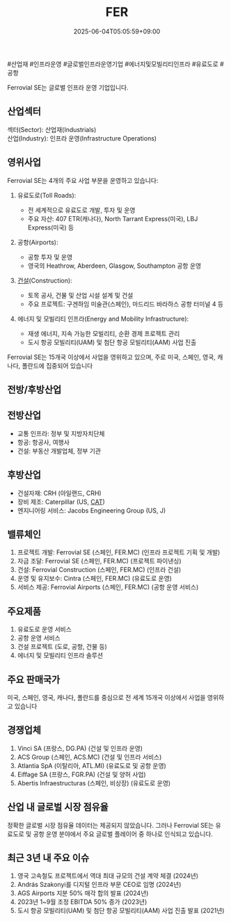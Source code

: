 ﻿---
title: "FER"
date: 2025-06-04T05:05:59+09:00
lastmod: 2025-06-04T05:05:59+09:00
type: docs
sidebar:
  open: true
weight: 341
---
<div style="display:none">
  <meta property="article:published_time" content="2025-06-03T20:05:59Z" />
  <meta property="article:modified_time" content="2025-06-03T20:05:59Z" />
</div>
#산업재 #인프라운영 #글로벌인프라운영기업 #에너지및모빌리티인프라 #유료도로 #공항 

Ferrovial SE는 글로벌 인프라 운영 기업입니다.

## 산업섹터

섹터(Sector): 산업재(Industrials)  
산업(Industry): 인프라 운영(Infrastructure Operations)

## 영위사업

Ferrovial SE는 4개의 주요 사업 부문을 운영하고 있습니다:

1. 유료도로(Toll Roads):
    
    - 전 세계적으로 유료도로 개발, 투자 및 운영
    - 주요 자산: 407 ETR(캐나다), North Tarrant Express(미국), LBJ Express(미국) 등
2. 공항(Airports):
    
    - 공항 투자 및 운영
    - 영국의 Heathrow, Aberdeen, Glasgow, Southampton 공항 운영
3. [건설](/industry-study/건설/)(Construction):
    
    - 토목 공사, 건물 및 산업 시설 설계 및 건설
    - 주요 프로젝트: 구겐하임 미술관(스페인), 마드리드 바라하스 공항 터미널 4 등
4. 에너지 및 모빌리티 인프라(Energy and Mobility Infrastructure):
    
    - 재생 에너지, 지속 가능한 모빌리티, 순환 경제 프로젝트 관리
    - 도시 항공 모빌리티(UAM) 및 첨단 항공 모빌리티(AAM) 사업 진출

Ferrovial SE는 15개국 이상에서 사업을 영위하고 있으며, 주로 미국, 스페인, 영국, 캐나다, 폴란드에 집중되어 있습니다

## 전방/후방산업

## 전방산업

- 교통 인프라: 정부 및 지방자치단체
- 항공: 항공사, 여행사
- 건설: 부동산 개발업체, 정부 기관

## 후방산업

- 건설자재: CRH (아일랜드, CRH)
- 장비 제조: Caterpillar (US, [CAT](/company-analysis/cat/))
- 엔지니어링 서비스: Jacobs Engineering Group (US, J)

## 밸류체인

1. 프로젝트 개발: Ferrovial SE (스페인, FER.MC) (인프라 프로젝트 기획 및 개발)
2. 자금 조달: Ferrovial SE (스페인, FER.MC) (프로젝트 파이낸싱)
3. 건설: Ferrovial Construction (스페인, FER.MC) (인프라 건설)
4. 운영 및 유지보수: Cintra (스페인, FER.MC) (유료도로 운영)
5. 서비스 제공: Ferrovial Airports (스페인, FER.MC) (공항 운영 서비스)

## 주요제품

1. 유료도로 운영 서비스
2. 공항 운영 서비스
3. 건설 프로젝트 (도로, 공항, 건물 등)
4. 에너지 및 모빌리티 인프라 솔루션

## 주요 판매국가

미국, 스페인, 영국, 캐나다, 폴란드를 중심으로 전 세계 15개국 이상에서 사업을 영위하고 있습니다

## 경쟁업체

1. Vinci SA (프랑스, DG.PA) (건설 및 인프라 운영)
2. ACS Group (스페인, ACS.MC) (건설 및 인프라 서비스)
3. Atlantia SpA (이탈리아, ATL.MI) (유료도로 및 공항 운영)
4. Eiffage SA (프랑스, FGR.PA) (건설 및 양허 사업)
5. Abertis Infraestructuras (스페인, 비상장) (유료도로 운영)

## 산업 내 글로벌 시장 점유율

정확한 글로벌 시장 점유율 데이터는 제공되지 않았습니다. 그러나 Ferrovial SE는 유료도로 및 공항 운영 분야에서 주요 글로벌 플레이어 중 하나로 인식되고 있습니다.

## 최근 3년 내 주요 이슈

1. 영국 고속철도 프로젝트에서 역대 최대 규모의 건설 계약 체결 (2024년)
2. András Szakonyi를 디지털 인프라 부문 CEO로 임명 (2024년)
3. AGS Airports 지분 50% 매각 합의 발표 (2024년)
4. 2023년 1~9월 조정 EBITDA 50% 증가 (2023년)
5. 도시 항공 모빌리티(UAM) 및 첨단 항공 모빌리티(AAM) 사업 진출 발표 (2021년)
